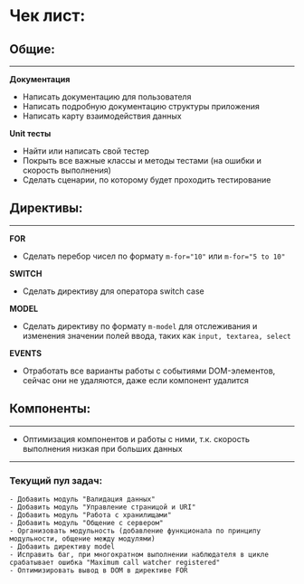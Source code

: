 # Чек лист:

## Общие:
***

**Документация**

- Написать документацию для пользователя
- Написать подробную документацию структуры приложения
- Написать карту взаимодействия данных

**Unit тесты**

- Найти или написать свой тестер
- Покрыть все важные классы и методы тестами (на ошибки и скорость выполнения)
- Сделать сценарии, по которому будет проходить тестирование

## Директивы:
***

**FOR**

- Сделать перебор чисел по формату `m-for="10"` или `m-for="5 to 10"`

**SWITCH**

- Сделать директиву для оператора switch case

**MODEL**

- Сделать директиву по формату `m-model` для отслеживания и изменения значении полей ввода, таких как `input, textarea, select`

**EVENTS**

- Отработать все варианты работы с событиями DOM-элементов, сейчас они не удаляются, даже если компонент удалится

## Компоненты:
***

- Оптимизация компонентов и работы с ними, т.к. скорость выполнения низкая при больших данных

***
### Текущий пул задач:

    - Добавить модуль "Валидация данных"
    - Добавить модуль "Управление страницой и URI"
    - Добавить модуль "Работа с хранилищами"
    - Добавить модуль "Общение с сервером"
    - Организовать модульность (добавление функционала по принципу модульности, общение между модулями)
    - Добавить директиву model
    - Исправить баг, при многократном выполнении наблюдателя в цикле срабатывает ошибка "Maximum call watcher registered"
    - Оптимизировать вывод в DOM в директиве FOR